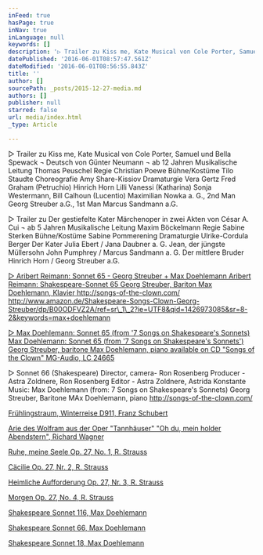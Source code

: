 ```yaml
---
inFeed: true
hasPage: true
inNav: true
inLanguage: null
keywords: []
description: '▷ Trailer zu Kiss me, Kate Musical von Cole Porter, Samuel und Bella Spewack ¬ Deutsch von Günter Neumann ¬ ab 12 Jahren Musikalische Leitung Thomas Peuschel Regie Christian Poewe Bühne/Kostüme Tilo Staudte Choreografie Amy Share-Kissiov Dramaturgie Vera Gertz Fred Graham (Petruchio) Hinrich Horn Lilli Vanessi (Katharina) Sonja Westermann, Bill Calhoun (Lucentio) Maximilian Nowka a. G., 2nd Man Georg Streuber a.G., 1st Man Marcus Sandmann a.G.'
datePublished: '2016-06-01T08:57:47.561Z'
dateModified: '2016-06-01T08:56:55.843Z'
title: ''
author: []
sourcePath: _posts/2015-12-27-media.md
authors: []
publisher: null
starred: false
url: media/index.html
_type: Article

---
```

▷ Trailer zu Kiss me, Kate Musical von Cole Porter, Samuel und Bella Spewack ¬ Deutsch von Günter Neumann ¬ ab 12 Jahren Musikalische Leitung Thomas Peuschel Regie Christian Poewe Bühne/Kostüme Tilo Staudte Choreografie Amy Share-Kissiov Dramaturgie Vera Gertz Fred Graham (Petruchio) Hinrich Horn Lilli Vanessi (Katharina) Sonja Westermann, Bill Calhoun (Lucentio) Maximilian Nowka a. G., 2nd Man Georg Streuber a.G., 1st Man Marcus Sandmann a.G.

▷ Trailer zu Der gestiefelte Kater Märchenoper in zwei Akten von César A. Cui ¬ ab 5 Jahren Musikalische Leitung Maxim Böckelmann Regie Sabine Sterken Bühne/Kostüme Sabine Pommerening Dramaturgie Ulrike-Cordula Berger Der Kater Julia Ebert / Jana Daubner a. G. Jean, der jüngste Müllersohn John Pumphrey / Marcus Sandmann a. G. Der mittlere Bruder Hinrich Horn / Georg Streuber a.G.

[▷ Aribert Reimann: Sonnet 65 - Georg Streuber + Max Doehlemann Aribert Reimann: Shakespeare-Sonnet 65 Georg Streuber, Bariton Max Doehlemann, Klavier http://songs-of-the-clown.com/ http://www.amazon.de/Shakespeare-Songs-Clown-Georg-Streuber/dp/B00ODFVZ2A/ref=sr\_1\_2?ie=UTF8&qid=1426973085&sr=8-2&keywords=max+doehlemann ][0]

[▷ Max Doehlemann: Sonnet 65 (from '7 Songs on Shakespeare's Sonnets) Max Doehlemann: Sonnet 65 (from '7 Songs on Shakespeare's Sonnets') Georg Streuber, baritone Max Doehlemann, piano available on CD "Songs of the Clown" MG-Audio, LC 24665][0]

▷ Sonnet 66 (Shakespeare) Director, camera- Ron Rosenberg Producer - Astra Zoldnere, Ron Rosenberg Editor - Astra Zoldnere, Astrida Konstante Music: Max Doehlemann (from: 7 Songs on Shakespeare's Sonnets) Georg Streuber, Baritone MAx Doehlemann, piano http://songs-of-the-clown.com/ 

[Frühlingstraum, Winterreise D911, Franz Schubert][0]

[Arie des Wolfram aus der Oper "Tannhäuser" "Oh du, mein holder Abendstern", Richard Wagner][1]

[Ruhe, meine Seele Op. 27, No. 1, R. Strauss][2]

[Cäcilie Op. 27, Nr. 2, R. Strauss][3]

[Heimliche Aufforderung Op. 27, Nr. 3, R. Strauss][4]

[Morgen Op. 27, No. 4, R. Strauss][5]

[Shakespeare Sonnet 116, Max Doehlemann][6]

[Shakespeare Sonnet 66, Max Doehlemann][7]

[Shakespeare Sonnet 18, Max Doehlemann][8]

  


[0]: http://www.youtube.com/watch?v=w27Tp_R6V6U "Frühlingstraum"
[1]: http://www.youtube.com/watch?v=AMYyiywrZr0
[2]: http://www.youtube.com/watch?v=NGQRsWLf8rM
[3]: http://www.youtube.com/watch?v=vv81eCn49OM
[4]: http://www.youtube.com/watch?v=NqxbCg41o2M
[5]: http://www.youtube.com/watch?v=uGAon0z2YcM
[6]: https://www.youtube.com/watch?v=Bb1iT0nHIdw "youtube"
[7]: https://www.youtube.com/watch?v=Bb1iT0nHIdw "youtube 66"
[8]: https://youtu.be/RV2y2bJVfww "sonnets 18"